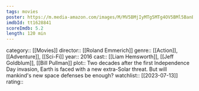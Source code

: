 ```yaml
---
tags: movies
poster: https://m.media-amazon.com/images/M/MV5BMjIyMTg5MTg4OV5BMl5BanBnXkFtZTgwMzkzMjY5NzE@._V1_SX300.jpg
imdbId: tt1628841
scoreImdb: 5.2
length: 120 min
---
```


category:: [[Movies]]
director:: [[Roland Emmerich]]
genre:: [[Action]], [[Adventure]], [[Sci-Fi]]
year:: 2016
cast:: [[Liam Hemsworth]], [[Jeff Goldblum]], [[Bill Pullman]]
plot:: Two decades after the first Independence Day invasion, Earth is faced with a new extra-Solar threat. But will mankind's new space defenses be enough?
watchlist:: [[2023-07-13]]
rating::
